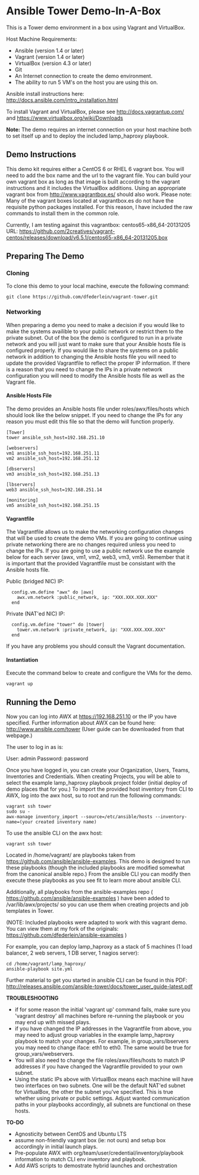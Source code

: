 Ansible Tower Demo-In-A-Box
===========================

This is a Tower demo environment in a box using Vagrant and VirtualBox.

Host Machine Requirements:

- Ansible (version 1.4 or later)
- Vagrant (version 1.4 or later)
- VirtualBox (version 4.3 or later)
- Git 
- An Internet connection to create the demo environment.
- The ability to run 5 VM's on the host you are using this on. 

Ansible install instructions here: http://docs.ansible.com/intro_installation.html

To install Vagrant and VirtualBox, please see http://docs.vagrantup.com/ and https://www.virtualbox.org/wiki/Downloads

**Note:** The demo requires an internet connection on your host machine both to set itself up and to deploy the included lamp_haproxy playbook. 

Demo Instructions
-----------------

This demo kit requires either a CentOS 6 or RHEL 6 vagrant box. You will need to add the box name and the url to the vagrant file. You can build your own vagrant box as long as that image is built according to the vagrant instructions and it includes the VirtualBox additions. Using an appropriate vagrant box from http://www.vagrantbox.es/ should also work. Please note:  Many of the vagrant boxes located at vagrantbox.es do not have the requisite python packages installed.  For this reason, I have included the raw commands to install them in the common role.

Currently, I am testing against this vagrantbox: centos65-x86_64-20131205 URL: https://github.com/2creatives/vagrant-centos/releases/download/v6.5.1/centos65-x86_64-20131205.box

Preparing The Demo
------------------

### Cloning ###

To clone this demo to your local machine, execute the following command:
```
git clone https://github.com/dfederlein/vagrant-tower.git
```

### Networking ###

When preparing a demo you need to make a decision if you would like to make the systems availible to your public network or restrict them to the private subnet. Out of the box the demo is configured to run in a private network and you will just want to make sure that your Ansible hosts file is configured properly. If you would like to share the systems on a public network in addition to changing the Ansible hosts file you will need to update the provided Vagrantfile to reflect the proper IP information. If there is a reason that you need to change the IPs in a private network configuration you will need to modify the Ansible hosts file as well as the Vagrant file.

#### Ansible Hosts File ####

The demo provides an Ansible hosts file under roles/awx/files/hosts which should look like the below snippet. If you need to change the IPs for any reason you must edit this file so that the demo will function properly.

```
[Tower]
tower ansible_ssh_host=192.168.251.10

[webservers]
vm1 ansible_ssh_host=192.168.251.11
vm2 ansible_ssh_host=192.168.251.12

[dbservers]
vm3 ansible_ssh_host=192.168.251.13

[lbservers]
web3 ansible_ssh_host=192.168.251.14

[monitoring]
vm5 ansible_ssh_host=192.168.251.15
```

#### Vagrantfile ####

The Vagrantfile allows us to make the networking configuration changes that will be used to create the demo VMs. If you are going to continue using private networking there are no changes required unless you need to change the IPs. If you are going to use a public network use the example below for each server (awx, vm1, vm2, web3, vm3, vm5). Remember that it is important that the provided Vagrantfile must be consistant with the Ansible hosts file.

Public (bridged NIC) IP:
```
  config.vm.define "awx" do |awx|
    awx.vm.network :public_network, ip: "XXX.XXX.XXX.XXX"
  end
```
Private (NAT'ed NIC) IP:
```
  config.vm.define "tower" do |tower|
    tower.vm.network :private_network, ip: "XXX.XXX.XXX.XXX"
  end
```
If you have any problems you should consult the Vagrant documentation.

#### Instantiation ####

Execute the command below to create and configure the VMs for the demo.
```
vagrant up
```

Running the Demo
----------------

Now you can log into AWX at https://192.168.251.10 or the IP you have specified.  Further information about AWX can be found here: http://www.ansible.com/tower  (User guide can be downloaded from that webpage.)

The user to log in as is:

User: admin
Password: password

Once you have logged in, you can create your Organization, Users, Teams, Inventories and Credentials.  When creating Projects, you will be able to select the example lamp_haproxy playbook project folder (initial deploy of demo places that for you.)  To import the provided host inventory from CLI to AWX, log into the awx host, su to root and run the following commands:

```
vagrant ssh tower
sudo su -
awx-manage inventory_import --source=/etc/ansible/hosts --inventory-name=(your created inventory name)
```

To use the ansible CLI on the awx host:
```
vagrant ssh tower
```

Located in /home/vagrant/ are playbooks taken from https://github.com/ansible/ansible-examples.  This demo is designed to run these playbooks (though the included playbooks are modified somewhat from the canonical ansible repo.)  From the ansible CLI you can modify then execute these playbooks as you see fit to learn more about ansible CLI.

Additionally, all playbooks from the ansible-examples repo ( https://github.com/ansible/ansible-examples ) have been added to /var/lib/awx/projects/ so you can use them when creating projects and job templates in Tower. 

(NOTE: Included playbooks were adapted to work with this vagrant demo. You can view them at my fork of the originals: https://github.com/dfederlein/ansible-examples )

For example, you can deploy lamp_haproxy as a stack of 5 machines (1 load balancer, 2 web servers, 1 DB server, 1 nagios server):
```
cd /home/vagrant/lamp_haproxy/
ansible-playbook site.yml
```

Further material to get you started in ansible CLI can be found in this PDF: http://releases.ansible.com/ansible-tower/docs/tower_user_guide-latest.pdf

**TROUBLESHOOTING**

- if for some reason the initial 'vagrant up' command fails, make sure you 'vagrant destroy' all machines before re-running the playbook or you may end up with missed plays.
- if you have changed the IP addresses in the Vagrantfile from above, you may need to adjust group variables in the example lamp_haproxy playbook to match your changes.  For example, in group_vars/lbservers you may need to change iface: eth1 to eth0.  The same would be true for group_vars/webservers.
- You will also need to change the file roles/awx/files/hosts to match IP addresses if you have changed the Vagrantfile provided to your own subnet.
- Using the static IPs above with VirtualBox means each machine will have two interfaces on two subnets.  One will be the default NAT'ed subnet for VirtualBox, the other the subnet you've specified.  This is true whether using private or public settings.  Adjust wanted communication paths in your playbooks accordingly, all subnets are functional on these hosts.

**TO-DO**

- Agnosticity between CentOS and Ubuntu LTS
- assume non-friendly vagrant box (ie: not ours) and setup box accordingly in initial launch plays.
- Pre-populate AWX with org/team/user/credential/inventory/playbook information to match CLI env inventory and playbook.
- Add AWS scripts to demostrate hybrid launches and orchestration
